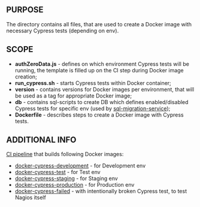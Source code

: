 ## PURPOSE

The directory contains all files, that are used to create a Docker image with necessary Cypress tests (depending on env).

## SCOPE

- **authZeroData.js** - defines on which environment Cypress tests will be running, the template is filled up on the CI step during Docker image creation;
- **run_cypress.sh** - starts Cypress tests within Docker container;
- **version** - contains versions for Docker images per environment, that will be used as a tag for appropriate Docker image;
- **db** - contains sql-scripts to create DB which defines enabled/disabled Cypress tests for specific env (used by [sql-migration-service](https://github.com/90poe/sql-migration-service));
- **Dockerfile** - describes steps to create a Docker image with Cypress tests.

## ADDITIONAL INFO

[CI pipeline](https://concourse.tools.devopenocean.studio/teams/testing/pipelines/cypress-in-docker) that builds following Docker images:
   - [docker-cypress-development](https://quay.io/repository/90poe/docker-cypress-development?tab=tags) - for Development env
   - [docker-cypress-test](https://quay.io/repository/90poe/docker-cypress-test?tab=tags) - for Test env
   - [docker-cypress-staging](https://quay.io/repository/90poe/docker-cypress-staging?tab=tags) - for Staging env
   - [docker-cypress-production](https://quay.io/repository/90poe/docker-cypress-production?tab=tags) - for Production env
   - [docker-cypress-failed](https://quay.io/repository/90poe/docker-cypress-failed?tab=tags) - with intentionally broken Cypress test, to test Nagios itself
